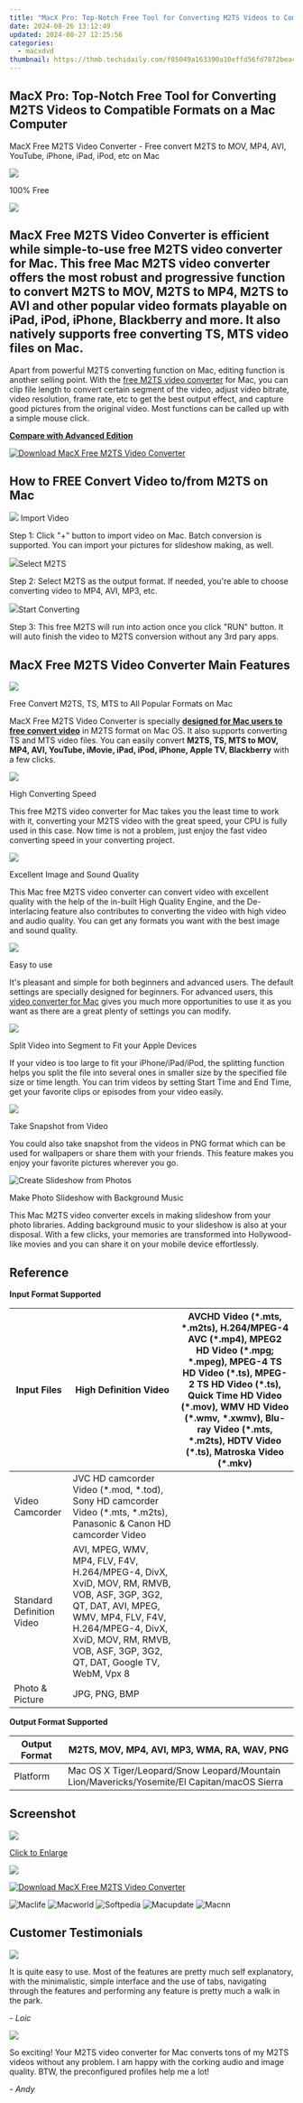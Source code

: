 ```yaml
---
title: "MacX Pro: Top-Notch Free Tool for Converting M2TS Videos to Compatible Formats on a Mac Computer"
date: 2024-08-26 13:12:49
updated: 2024-08-27 12:25:56
categories:
  - macxdvd
thumbnail: https://thmb.techidaily.com/f05049a163390a10effd56fd7872beac0cf9789080e0cebdf0db85a2c18febb4.jpg
---
```


## MacX Pro: Top-Notch Free Tool for Converting M2TS Videos to Compatible Formats on a Mac Computer

MacX Free M2TS Video Converter \- Free convert M2TS to MOV, MP4, AVI, YouTube, iPhone, iPad, iPod, etc on Mac

![](https://www.macxdvd.com/m2ts-video-converter-free/../face/free-m2ts-converter-mac-pic.jpg) 

100% Free

![](https://www.macxdvd.com/m2ts-video-converter-free/../image-jp/flag.png) 

## MacX Free M2TS Video Converter is efficient while simple-to-use free M2TS video converter for Mac. This free Mac M2TS video converter offers the most robust and progressive function to convert **M2TS to MOV**, **M2TS to MP4**, **M2TS to AVI** and other popular video formats playable on **iPad, iPod, iPhone, Blackberry** and more. It also natively supports free converting TS, MTS video files on Mac.

Apart from powerful M2TS converting function on Mac, editing function is another selling point. With the [free M2TS video converter](https://tools.techidaily.com/macxdvd/products/) for Mac, you can clip file length to convert certain segment of the video, adjust video bitrate, video resolution, frame rate, etc to get the best output effect, and capture good pictures from the original video. Most functions can be called up with a simple mouse click.

**[Compare with Advanced Edition](https://tools.techidaily.com/macxdvd/products/)**

[![Download MacX Free M2TS Video Converter](https://www.macxdvd.com/m2ts-video-converter-free/../image/bottom-download-big.jpg)](https://www.macxdvd.com/download/macx-free-m2ts-video-converter.dmg)

## How to FREE Convert Video to/from M2TS on Mac

![](https://www.macxdvd.com/m2ts-video-converter-free/../i-pic/1.png) Import Video 

Step 1: Click "+" button to import video on Mac. Batch conversion is supported. You can import your pictures for slideshow making, as well.

![](https://www.macxdvd.com/m2ts-video-converter-free/../i-pic/2.png)Select M2TS 

Step 2: Select M2TS as the output format. If needed, you're able to choose converting video to MP4, AVI, MP3, etc.

![](https://www.macxdvd.com/m2ts-video-converter-free/../i-pic/3.png)Start Converting

Step 3: This free M2TS will run into action once you click "RUN" button. It will auto finish the video to M2TS conversion without any 3rd pary apps.

## MacX Free M2TS Video Converter Main Features

![](https://www.macxdvd.com/m2ts-video-converter-free/image/1.jpg) 

Free Convert M2TS, TS, MTS to All Popular Formats on Mac

MacX Free M2TS Video Converter is specially [**designed for Mac users to free convert video**](https://tools.techidaily.com/macxdvd/products/) in M2TS format on Mac OS. It also supports converting TS and MTS video files. You can easily convert **M2TS, TS, MTS to MOV, MP4, AVI, YouTube, iMovie, iPad, iPod, iPhone, Apple TV, Blackberry** with a few clicks. 

![](https://www.macxdvd.com/m2ts-video-converter-free/image/2.jpg) 

High Converting Speed

This free M2TS video converter for Mac takes you the least time to work with it, converting your M2TS video with the great speed, your CPU is fully used in this case. Now time is not a problem, just enjoy the fast video converting speed in your converting project.

![](https://www.macxdvd.com/m2ts-video-converter-free/image/3.jpg) 

Excellent Image and Sound Quality

This Mac free M2TS video converter can convert video with excellent quality with the help of the in-built High Quality Engine, and the De-interlacing feature also contributes to converting the video with high video and audio quality. You can get any formats you want with the best image and sound quality.

![](https://www.macxdvd.com/m2ts-video-converter-free/image/4.jpg) 

Easy to use

It's pleasant and simple for both beginners and advanced users. The default settings are specially designed for beginners. For advanced users, this [video converter for Mac](https://tools.techidaily.com/macxdvd/products/) gives you much more opportunities to use it as you want as there are a great plenty of settings you can modify.

![](https://www.macxdvd.com/m2ts-video-converter-free/image/5.jpg) 

Split Video into Segment to Fit your Apple Devices

If your video is too large to fit your iPhone/iPad/iPod, the splitting function helps you split the file into several ones in smaller size by the specified file size or time length. You can trim videos by setting Start Time and End Time, get your favorite clips or episodes from your video easily.

![](https://www.macxdvd.com/m2ts-video-converter-free/image/6.jpg) 

Take Snapshot from Video

You could also take snapshot from the videos in PNG format which can be used for wallpapers or share them with your friends. This feature makes you enjoy your favorite pictures wherever you go.

![Create Slideshow from Photos](https://www.macxdvd.com/m2ts-video-converter-free/image/slideshow-maker.png) 

Make Photo Slideshow with Background Music

This Mac M2TS video converter excels in making slideshow from your photo libraries. Adding background music to your slideshow is also at your disposal. With a few clicks, your memories are transformed into Hollywood-like movies and you can share it on your mobile device effortlessly. 

## Reference

**Input Format Supported**

| Input Files               | High Definition Video                                                                                                                                                                                                            | AVCHD Video (\*.mts, \*.m2ts), H.264/MPEG-4 AVC (\*.mp4), MPEG2 HD Video (\*.mpg; \*.mpeg), MPEG-4 TS HD Video (\*.ts), MPEG-2 TS HD Video (\*.ts), Quick Time HD Video (\*.mov), WMV HD Video (\*.wmv, \*.xwmv), Blu-ray Video (\*.mts, \*.m2ts), HDTV Video (\*.ts), Matroska Video (\*.mkv) |
| ------------------------- | -------------------------------------------------------------------------------------------------------------------------------------------------------------------------------------------------------------------------------- | ---------------------------------------------------------------------------------------------------------------------------------------------------------------------------------------------------------------------------------------------------------------------------------------------- |
| Video Camcorder           | JVC HD camcorder Video (\*.mod, \*.tod), Sony HD camcorder Video (\*.mts, \*.m2ts), Panasonic & Canon HD camcorder Video                                                                                                         |                                                                                                                                                                                                                                                                                                |
| Standard Definition Video | AVI, MPEG, WMV, MP4, FLV, F4V, H.264/MPEG-4, DivX, XviD, MOV, RM, RMVB, VOB, ASF, 3GP, 3G2, QT, DAT, AVI, MPEG, WMV, MP4, FLV, F4V, H.264/MPEG-4, DivX, XviD, MOV, RM, RMVB, VOB, ASF, 3GP, 3G2, QT, DAT, Google TV, WebM, Vpx 8 |                                                                                                                                                                                                                                                                                                |
| Photo & Picture           | JPG, PNG, BMP                                                                                                                                                                                                                    |                                                                                                                                                                                                                                                                                                |

**Output Format Supported**

| Output Format | M2TS, MOV, MP4, AVI, MP3, WMA, RA, WAV, PNG                                                  |
| ------------- | -------------------------------------------------------------------------------------------- |
| Platform      | Mac OS X Tiger/Leopard/Snow Leopard/Mountain Lion/Mavericks/Yosemite/El Capitan/macOS Sierra |

## Screenshot

![](https://www.macxdvd.com/m2ts-video-converter-free/image/screenshot.png)

[Click to Enlarge](https://tools.techidaily.com/macxdvd/products/)

![](https://www.macxdvd.com/m2ts-video-converter-free/image/screenshot_02.png) 

[![Download MacX Free M2TS Video Converter](https://www.macxdvd.com/m2ts-video-converter-free/../image/bottom-download-big.jpg)](https://www.macxdvd.com/download/macx-free-m2ts-video-converter.dmg)

![Maclife](https://www.macxdvd.com/m2ts-video-converter-free/../i-pic/maclife.gif) ![Macworld](https://www.macxdvd.com/m2ts-video-converter-free/../i-pic/macworld.gif) ![Softpedia](https://www.macxdvd.com/m2ts-video-converter-free/../i-pic/softpedia.gif) ![Macupdate](https://www.macxdvd.com/m2ts-video-converter-free/../i-pic/macupdate.gif) ![Macnn](https://www.macxdvd.com/m2ts-video-converter-free/../i-pic/macnn.gif) 

## Customer Testimonials

![](https://www.macxdvd.com/m2ts-video-converter-free/../image/customer-ico.jpg) 

It is quite easy to use. Most of the features are pretty much self explanatory, with the minimalistic, simple interface and the use of tabs, navigating through the features and performing any feature is pretty much a walk in the park.

_\- Loic_ 

![](https://www.macxdvd.com/m2ts-video-converter-free/../image/customer-ico.jpg) 

So exciting! Your M2TS video converter for Mac converts tons of my M2TS videos without any problem. I am happy with the corking audio and image quality. BTW, the preconfigured profiles help me a lot!

_\- Andy_

<ins class="adsbygoogle"
     style="display:block"
     data-ad-format="autorelaxed"
     data-ad-client="ca-pub-7571918770474297"
     data-ad-slot="1223367746"></ins>



<ins class="adsbygoogle"
     style="display:block"
     data-ad-client="ca-pub-7571918770474297"
     data-ad-slot="8358498916"
     data-ad-format="auto"
     data-full-width-responsive="true"></ins>
